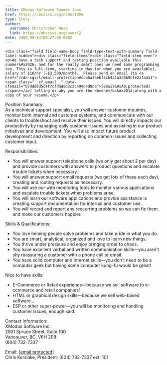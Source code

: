 ```yaml
---
title: XModus Software Summer Jobs 
href: https://ubccsss.org/node/1059
type: Story
author:
  username: Christopher Head
  link: https://ubccsss.org/user/2
date: 2008-09-14T09:27:00.000Z
---
```



    <div class="field field-name-body field-type-text-with-summary field-label-hidden"><div class="field-items"><div class="field-item even"><p>We have a tech support and testing position available this summer&#x2026; and for the really smart ones we need some programming too. This is full-time, starting in May (or when you are available), salary of $16/hr (~$2,500/month).  Please send an email (to <a href="/cdn-cgi/l/email-protection#cca6a3aebf8cb4a1a3a8b9bfe2afa3a1"><span class="__cf_email__" data-cfemail="b7ddd8d5c4f7cfdad8d3c2c499d4d8da">[email&#xA0;protected]</span></a>) telling us why you are the <b>one</b>&#x2014;along with a copy of your resume.</p>
<p>Position Summary:<br>
As a technical support specialist, you will answer customer inquiries, monitor both internal and customer systems, and communicate with our clients to troubleshoot and resolve their issues. You will directly impacts our productivity by managing daily customer issues and assisting in our product initiatives and development.  You will also impact future product development and direction by reporting on common issues and collecting customer input.</p>
<!--break--><p>
Responsibilities:</p>
<ul>
<li>You will answer support telephone calls (we only get about 2 per day) and provide customers with answers to product questions and escalate trouble tickets when necessary.</li>
<li>You will answer support email requests (we get lots of these each day), creating and routing requests as necessary.</li>
<li>You will use our web monitoring tools to monitor various applications and escalate trouble tickets when problems arise.</li>
<li>You will learn our software applications and provide assistance is creating support documentation for internal and customer use.</li>
<li>You will record and report any reccurring problems so we can fix them and make our customers happier.</li>
</ul>
<p>Skills &amp; Qualifications:</p>
<ul>
<li>You love helping people solve problems and take pride in what you do.</li>
<li>You are smart, analytical, organized and love to learn new things.</li>
<li>You thrive under pressure and enjoy bringing order to chaos.</li>
<li>You have excellent verbal and written communication skills&#x2014;you aren&apos;t shy reassuring a customer with a phone call or email.</li>
<li>You have solid computer and Internet skills&#x2014;you don&apos;t need to be a computer geek but having some computer kung-fu would be great!</li>
</ul>
<p>Nice to have skills:</p>
<ul>
<li>E-Commerce or Retail experience&#x2014;because we sell software to e-commerce and retail companies!</li>
<li>HTML or graphical design skills&#x2014;because we sell web-based software&#x2026;</li>
<li>ESP or other super-power&#x2014;you will be monitoring and handling customer issues, enough said.</li>
</ul>
<p>Contact Information:<br>
XModus Software Inc.<br>
2501 Spruce Street, Suite 100<br>
Vancouver, BC, V6H 2P8<br>
(604) 732-7337</p>
<p>Email: <a href="/cdn-cgi/l/email-protection#157f7a7766556d787a7160663b767a78"><span class="__cf_email__" data-cfemail="1e74717c6d5e6673717a6b6d307d7173">[email&#xA0;protected]</span></a><br>
Chris Kerslake, President: (604) 732-7337 ext. 101 </p>
</div></div></div>    <footer>
          </footer>
    